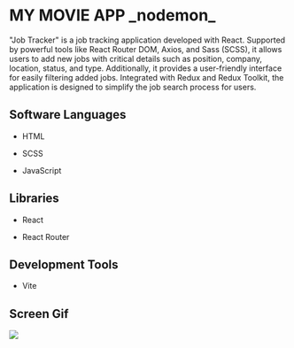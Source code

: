 <h1>MY MOVIE APP _nodemon_</h1>

"Job Tracker" is a job tracking application developed with React. Supported by powerful tools like React Router DOM, Axios, and Sass (SCSS), it allows users to add new jobs with critical details such as position, company, location, status, and type. Additionally, it provides a user-friendly interface for easily filtering added jobs. Integrated with Redux and Redux Toolkit, the application is designed to simplify the job search process for users.

<h2> Software Languages </h2>

- HTML

- SCSS

- JavaScript

<h2> Libraries </h2>

- React

- React Router

<h2> Development Tools </h2>

- Vite

<h2> Screen Gif </h2>

![](my.gif)
